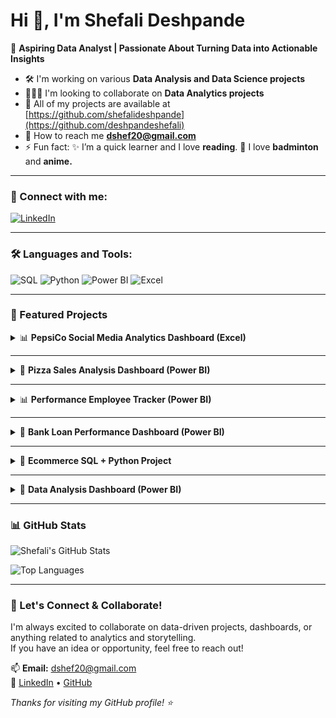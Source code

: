 # Hi 👋, I'm Shefali Deshpande

🎯 **Aspiring Data Analyst | Passionate About Turning Data into Actionable Insights**

- 🛠️ I'm working on various **Data Analysis and Data Science projects**
- 🧑‍🤝‍🧑 I'm looking to collaborate on **Data Analytics projects**
- 📁 All of my projects are available at [https://github.com/shefalideshpande](https://github.com/deshpandeshefali)
- 📧 How to reach me **dshef20@gmail.com**
- ⚡ Fun fact:
✨ I’m a quick learner and I love **reading**. 
🏸 I love **badminton** and **anime.** 

---

### 📩 Connect with me:

[![LinkedIn](https://img.shields.io/badge/-LinkedIn-blue?style=flat-square&logo=Linkedin&logoColor=white)](https://www.linkedin.com/in/shefali-deshpande)


---

### 🛠 Languages and Tools:

![SQL](https://img.shields.io/badge/-SQL-003B57?style=flat-square&logo=sql&logoColor=white)
![Python](https://img.shields.io/badge/-Python-3776AB?style=flat-square&logo=Python&logoColor=white)
![Power BI](https://img.shields.io/badge/-PowerBI-F2C811?style=flat-square&logo=Power-BI&logoColor=black)
![Excel](https://img.shields.io/badge/-Excel-217346?style=flat-square&logo=Microsoft-Excel&logoColor=white)

---

### 📌 Featured Projects

<details>
<summary>📊 <strong>PepsiCo Social Media Analytics Dashboard (Excel)</strong></summary>

**Tools Used:** Microsoft Excel (Pivot Tables, Charts, Data Cleaning, Correlation Analysis)  
Analyzed PepsiCo's multi-platform social media data (Instagram, Twitter, Facebook, YouTube) to evaluate engagement, campaign effectiveness, hashtag impact, and follower growth trends.  

⭐ **Goal:** Provide actionable insights to optimize advertising budget, enhance content strategy, and improve audience retention across platforms.  

▶️ [View Project](https://github.com/deshpandeshefali/Social-Media-Analytics-Excel)
</details>

---

<details>
<summary>🏦 <strong>Pizza Sales Analysis Dashboard (Power BI)</strong></summary>

**Tools Used:** SQL, Power BI  
Analyzed pizza sales data (Jan–Dec 2015) using SQL queries and built an interactive Power BI dashboard.  
Covered most ordered items, peak days/months, top-selling pizzas, and revenue trends.  

⭐ **Goal:** Identify high-performing pizza categories and boost sales through insight-driven strategy.  

▶️ [View Project](https://github.com/deshpandeshefali/pizza-sales-sql-powerbi)
</details>

---

<details>
<summary>📊 <strong>Performance Employee Tracker (Power BI)</strong></summary>

**Tool Used:** Power BI  
Analyzed customer data to identify key business insights and segment customers based on their purchasing behaviors.  
Created dashboard visuals for trend monitoring and customer segmentation.  

⭐ **Goal:** Help businesses understand customer trends and optimize operations.  

▶️ [View Project](https://github.com/deshpandeshefali/Performace-employee-tracker)
</details>

---

<details>
<summary>🏦 <strong>Bank Loan Performance Dashboard (Power BI)</strong></summary>

**Tool Used:** Power BI  
Analyzed loan application data to assess trends, risk segments, and repayment behavior.  
Built an interactive dashboard using KPIs, slicers, and visual summaries.  

⭐ **Goal:** Provide business intelligence on loan performance and identify high-risk areas.  

▶️ [View Project](https://github.com/deshpandeshefali/Bank-Loan-Performance-Power-Bi)
</details>

---

<details>
<summary>🛒 <strong>Ecommerce SQL + Python Project</strong></summary>

**Tools Used:** SQL, Python  
Analyzed e-commerce data from CSV files using SQL for queries and Python for data cleaning and visualization.  
Focused on order trends, customer behavior, and sales metrics.  

⭐ **Goal:** Practice end-to-end data analysis using real-world online retail data.  

▶️ [View Project](https://github.com/deshpandeshefali/Ecommerce-sql-python-project)
</details>

---

<details>
<summary>🏦 <strong>Data Analysis Dashboard (Power BI)</strong></summary>

**Tool Used:** Power BI  
Built a beginner-friendly dashboard to uncover insights from survey data about job roles, programming preferences, salary ranges, and demographics.  
Used Power Query and DAX to clean and model the data.  

⭐ **Goal:** Derive actionable insights about developer trends and industry benchmarks.  

▶️ [View Project](https://github.com/deshpandeshefali/Data-Analysis-Dashboard)
</details>

---

### 📊 GitHub Stats

![Shefali's GitHub Stats](https://github-readme-stats.vercel.app/api?username=deshpandeshefali&show_icons=true&theme=radical)  

![Top Languages](https://github-readme-stats.vercel.app/api/top-langs/?username=deshpandeshefali&layout=compact&theme=radical)

---

### 🚀 Let's Connect & Collaborate!

I'm always excited to collaborate on data-driven projects, dashboards, or anything related to analytics and storytelling.  
If you have an idea or opportunity, feel free to reach out!

📫 **Email:** dshef20@gmail.com  
🔗  [LinkedIn](https://www.linkedin.com/in/shefali-deshpande)  • [GitHub](https://github.com/deshpandeshefali)

_Thanks for visiting my GitHub profile! ⭐_
